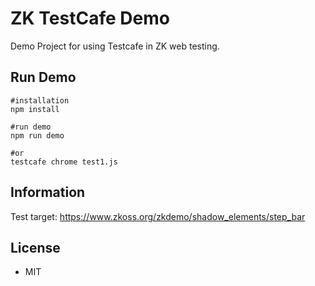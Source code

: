 # ZK TestCafe Demo
Demo Project for using Testcafe in ZK web testing.

## Run Demo
```
#installation
npm install

#run demo
npm run demo

#or
testcafe chrome test1.js
```

## Information
Test target: https://www.zkoss.org/zkdemo/shadow_elements/step_bar

## License
* MIT
